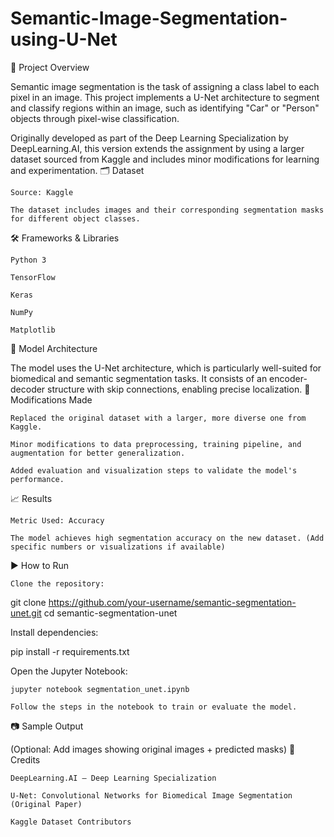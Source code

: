 # Semantic-Image-Segmentation-using-U-Net

📌 Project Overview

Semantic image segmentation is the task of assigning a class label to each pixel in an image. This project implements a U-Net architecture to segment and classify regions within an image, such as identifying "Car" or "Person" objects through pixel-wise classification.

Originally developed as part of the Deep Learning Specialization by DeepLearning.AI, this version extends the assignment by using a larger dataset sourced from Kaggle and includes minor modifications for learning and experimentation.
🗂️ Dataset

    Source: Kaggle

    The dataset includes images and their corresponding segmentation masks for different object classes.

🛠️ Frameworks & Libraries

    Python 3

    TensorFlow

    Keras

    NumPy

    Matplotlib

🧠 Model Architecture

The model uses the U-Net architecture, which is particularly well-suited for biomedical and semantic segmentation tasks. It consists of an encoder-decoder structure with skip connections, enabling precise localization.
🔧 Modifications Made

    Replaced the original dataset with a larger, more diverse one from Kaggle.

    Minor modifications to data preprocessing, training pipeline, and augmentation for better generalization.

    Added evaluation and visualization steps to validate the model's performance.

📈 Results

    Metric Used: Accuracy

    The model achieves high segmentation accuracy on the new dataset. (Add specific numbers or visualizations if available)

▶️ How to Run

    Clone the repository:

git clone https://github.com/your-username/semantic-segmentation-unet.git
cd semantic-segmentation-unet

Install dependencies:

pip install -r requirements.txt

Open the Jupyter Notebook:

    jupyter notebook segmentation_unet.ipynb

    Follow the steps in the notebook to train or evaluate the model.

📷 Sample Output

(Optional: Add images showing original images + predicted masks)
🧾 Credits

    DeepLearning.AI – Deep Learning Specialization

    U-Net: Convolutional Networks for Biomedical Image Segmentation (Original Paper)

    Kaggle Dataset Contributors

